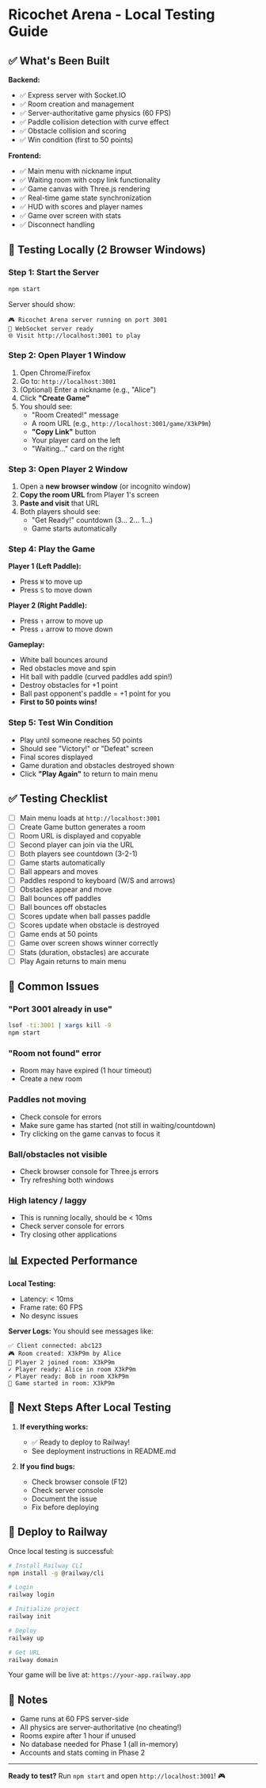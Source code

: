 # Ricochet Arena - Local Testing Guide

## ✅ What's Been Built

**Backend:**
- ✅ Express server with Socket.IO
- ✅ Room creation and management
- ✅ Server-authoritative game physics (60 FPS)
- ✅ Paddle collision detection with curve effect
- ✅ Obstacle collision and scoring
- ✅ Win condition (first to 50 points)

**Frontend:**
- ✅ Main menu with nickname input
- ✅ Waiting room with copy link functionality
- ✅ Game canvas with Three.js rendering
- ✅ Real-time game state synchronization
- ✅ HUD with scores and player names
- ✅ Game over screen with stats
- ✅ Disconnect handling

## 🧪 Testing Locally (2 Browser Windows)

### Step 1: Start the Server
```bash
npm start
```
Server should show:
```
🎮 Ricochet Arena server running on port 3001
📡 WebSocket server ready
🌐 Visit http://localhost:3001 to play
```

### Step 2: Open Player 1 Window
1. Open Chrome/Firefox
2. Go to: `http://localhost:3001`
3. (Optional) Enter a nickname (e.g., "Alice")
4. Click **"Create Game"**
5. You should see:
   - "Room Created!" message
   - A room URL (e.g., `http://localhost:3001/game/X3kP9m`)
   - **"Copy Link"** button
   - Your player card on the left
   - "Waiting..." card on the right

### Step 3: Open Player 2 Window
1. Open a **new browser window** (or incognito window)
2. **Copy the room URL** from Player 1's screen
3. **Paste and visit** that URL
4. Both players should see:
   - "Get Ready!" countdown (3... 2... 1...)
   - Game starts automatically

### Step 4: Play the Game

**Player 1 (Left Paddle):**
- Press `W` to move up
- Press `S` to move down

**Player 2 (Right Paddle):**
- Press `↑` arrow to move up
- Press `↓` arrow to move down

**Gameplay:**
- White ball bounces around
- Red obstacles move and spin
- Hit ball with paddle (curved paddles add spin!)
- Destroy obstacles for +1 point
- Ball past opponent's paddle = +1 point for you
- **First to 50 points wins!**

### Step 5: Test Win Condition
- Play until someone reaches 50 points
- Should see "Victory!" or "Defeat" screen
- Final scores displayed
- Game duration and obstacles destroyed shown
- Click **"Play Again"** to return to main menu

## ✅ Testing Checklist

- [ ] Main menu loads at `http://localhost:3001`
- [ ] Create Game button generates a room
- [ ] Room URL is displayed and copyable
- [ ] Second player can join via the URL
- [ ] Both players see countdown (3-2-1)
- [ ] Game starts automatically
- [ ] Ball appears and moves
- [ ] Paddles respond to keyboard (W/S and arrows)
- [ ] Obstacles appear and move
- [ ] Ball bounces off paddles
- [ ] Ball bounces off obstacles
- [ ] Scores update when ball passes paddle
- [ ] Scores update when obstacle is destroyed
- [ ] Game ends at 50 points
- [ ] Game over screen shows winner correctly
- [ ] Stats (duration, obstacles) are accurate
- [ ] Play Again returns to main menu

## 🐛 Common Issues

### "Port 3001 already in use"
```bash
lsof -ti:3001 | xargs kill -9
npm start
```

### "Room not found" error
- Room may have expired (1 hour timeout)
- Create a new room

### Paddles not moving
- Check console for errors
- Make sure game has started (not still in waiting/countdown)
- Try clicking on the game canvas to focus it

### Ball/obstacles not visible
- Check browser console for Three.js errors
- Try refreshing both windows

### High latency / laggy
- This is running locally, should be < 10ms
- Check server console for errors
- Try closing other applications

## 📊 Expected Performance

**Local Testing:**
- Latency: < 10ms
- Frame rate: 60 FPS
- No desync issues

**Server Logs:**
You should see messages like:
```
✅ Client connected: abc123
🎮 Room created: X3kP9m by Alice
👥 Player 2 joined room: X3kP9m
✓ Player ready: Alice in room X3kP9m
✓ Player ready: Bob in room X3kP9m
🎯 Game started in room: X3kP9m
```

## 🎯 Next Steps After Local Testing

1. **If everything works:**
   - ✅ Ready to deploy to Railway!
   - See deployment instructions in README.md

2. **If you find bugs:**
   - Check browser console (F12)
   - Check server console
   - Document the issue
   - Fix before deploying

## 🚀 Deploy to Railway

Once local testing is successful:

```bash
# Install Railway CLI
npm install -g @railway/cli

# Login
railway login

# Initialize project
railway init

# Deploy
railway up

# Get URL
railway domain
```

Your game will be live at: `https://your-app.railway.app`

## 📝 Notes

- Game runs at 60 FPS server-side
- All physics are server-authoritative (no cheating!)
- Rooms expire after 1 hour if unused
- No database needed for Phase 1 (all in-memory)
- Accounts and stats coming in Phase 2

---

**Ready to test?** Run `npm start` and open `http://localhost:3001`! 🎮
